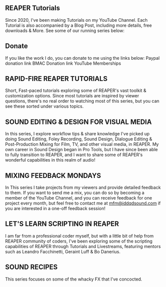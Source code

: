 
## REAPER Tutorials
 Since 2020, I've been making Tutorials on my YouTube Channel. Each Tutorial is also accompanied by a Blog Post, including more details, free downloads & More. See some of our running series below:

## Donate
 If you like the work I do, you can donate to me using the links below:
 Paypal donation link
 BMAC Donation link
 YouTube Memberships

## RAPID-FIRE REAPER TUTORIALS
 Short, Fast-paced tutorials exploring some of REAPER's vast toolkit & customization options. Since most tutorials are inspired by viewer questions, there's no real order to watching most of this series, but you can see these sorted under various topics.


## SOUND EDITING & DESIGN FOR VISUAL MEDIA
 In this series, I explore workflow tips & share knowledge I've picked up doing Sound Editing, Foley Recording, Sound Design, Dialogue Editing & Post-Production Mixing for Film, TV, and other visual media, in REAPER. 
 My own career in Sound Design began in Pro Tools, but I have since been able to fully transition to REAPER, and I want to share some of REAPER's wonderful capabilities in this realm of audio!


## MIXING FEEDBACK MONDAYS
 In This series I take projects from my viewers and provide detailed feedback to them. If you want to send me a mix, you can do so by becoming a member of the YouTube Channel, and you can receive feedback for one project every month, but feel free to contact me at mfm@iddqdsound.com if you are interested in a one-off feedback session! 

## LET'S LEARN SCRIPTING IN REAPER
 I am far from a professional coder myself, but with a little bit of help from REAPER community of coders, I've been exploring some of the scripting capabilities of REAPER through Tutorials and Livestreams, featuring mentors such as Leandro Facchinetti, Geraint Luff & Bo Danerius.

## SOUND RECIPES
 This series focuses on some of the whacky FX that I've concocted.